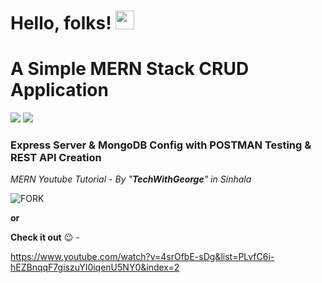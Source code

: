 # Hello, folks! <img src="https://raw.githubusercontent.com/MartinHeinz/MartinHeinz/master/wave.gif" width="30px">
# A Simple MERN Stack CRUD Application

![](https://img.shields.io/badge/Monogo_DB-Express.js-informational?style=flat&logo=<LOGO_NAME>&logoColor=white&color=2bbc8a) 
![](https://img.shields.io/badge/React.js-Node.js-informational?style=flat&logo=<LOGO_NAME>&logoColor=white&color=2bbc8a)


### Express Server & MongoDB Config with POSTMAN Testing & REST API Creation

_MERN Youtube Tutorial - By "**TechWithGeorge**" in Sinhala_

![FORK](https://img.shields.io/badge/FORK-NOW-blue.svg)

**or**

**Check it out**  :wink:  -

https://www.youtube.com/watch?v=4srOfbE-sDg&list=PLvfC6i-hEZBnqqF7giszuYI0iqenU5NY0&index=2

